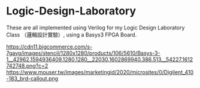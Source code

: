 # Logic-Design-Laboratory

These are all implemented using Verilog for my Logic Design Laboratory Class （邏輯設計實驗）, using a Basys3 FPGA Board.

https://cdn11.bigcommerce.com/s-7gavg/images/stencil/1280x1280/products/106/5610/Basys-3-1__42962.1594936409.1280.1280__22030.1602869940.386.513__54227.1612742748.png?c=2
<br/>
https://www.mouser.tw/images/marketingid/2020/microsites/0/Digilent_410-183_brd-callout.png
